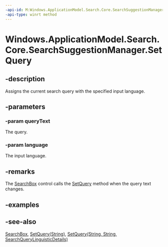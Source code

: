 ```yaml
---
-api-id: M:Windows.ApplicationModel.Search.Core.SearchSuggestionManager.SetQuery(System.String,System.String)
-api-type: winrt method
---
```


<!-- Method syntax
public void SetQuery(System.String queryText, System.String language)
-->

# Windows.ApplicationModel.Search.Core.SearchSuggestionManager.SetQuery

## -description
Assigns the current search query with the specified input language.

## -parameters
### -param queryText
The query.

### -param language
The input language.

## -remarks
The [SearchBox](../windows.ui.xaml.controls/searchbox.md) control calls the [SetQuery](searchsuggestionmanager_setquery.md) method when the query text changes.

## -examples

## -see-also
[SearchBox](../windows.ui.xaml.controls/searchbox.md), [SetQuery(String)](searchsuggestionmanager_setquery_2037893158.md), [SetQuery(String, String, SearchQueryLinguisticDetails)](searchsuggestionmanager_setquery_1931070342.md)
